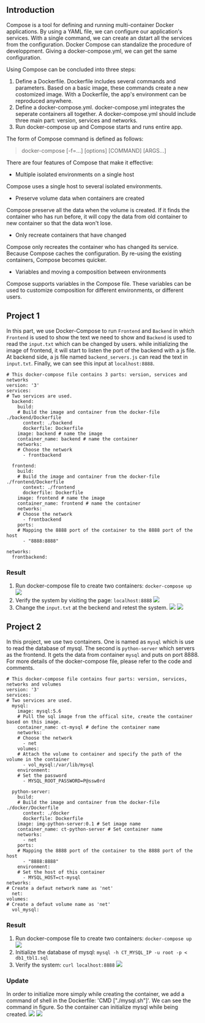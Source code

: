 ## Introduction
Compose is a tool for defining and running multi-container Docker applications. By using a YAML file, we can configure our application's services. With a single command, we can create an dstart all the services from the configuration. Docker Compose can standalize the procedure of developpment. Giving a docker-compose.yml, we can get the same configuration. 

Using Compose can be concluded into three steps:
1. Define a Dockerfile. Dockerfile includes several commands and parameters. Based on a basic image, these commands create a new costomized image. With a Dockerfile, the app's environment can be reproduced anywhere.
2. Define a docker-compose.yml. docker-compose.yml integrates the seperate containers all together. A docker-compose.yml should include three main part: version, services and networks.
3. Run docker-compose up and Compose starts and runs entire app.


The form of Compose command is defined as follows:
> docker-compose [-f=<arg>...] [options] [COMMAND] [ARGS...]
    
There are four features of Compose that make it effective:
* Multiple isolated environments on a single host

Compose uses a single host to several isolated environments.

* Preserve volume data when containers are created

Compose preserve all the data when the volume is created. If it finds the container who has run before, it will copy the data from old container to new container so that the data won't lose.

* Only recreate containers that have changed

Compose only recreates the container who has changed its service. Because Compose caches the configuration. By re-using the existing containers, Compose becomes quicker.

* Variables and moving a composition between environments

Compose supports variables in the Compose file. These variables can be used to customize composition for different environments, or different users.


## Project 1
In this part, we use Docker-Compose to run `Frontend` and `Backend` in which `Frontend` is used to show the text we need to show and `Backend` is used to read the `input.txt` which can be changed by users. while initializing the image of frontend, it will start to listen the port of the backend with a js file. At backend side, a js file named `backend_servers.js` can read the text in `input.txt`. Finally, we can see this input at `localhost:8888`.
```
# This docker-compose file contains 3 parts: version, services and networks
version: '3'
services:
# Two services are used.  
  backend:
    build:
    # Build the image and container from the docker-file ./backend/Dockerfile
      context: ./backend
      dockerfile: Dockerfile
    image: backend # name the image
    container_name: backend # name the container
    networks:
    # Choose the network
      - frontbackend

  frontend:
    build:
    # Build the image and container from the docker-file ./frontend/Dockerfile
      context: ./frontend
      dockerfile: Dockerfile
    image: frontend # name the image
    container_name: frontend # name the container
    networks:
    # Choose the network
      - frontbackend
    ports:
    # Mapping the 8888 port of the container to the 8888 port of the host
      - "8888:8888"

networks:
  frontbackend:
```
### Result
1. Run docker-compose file to create two containers: `docker-compose up`
![](fb-1.png)
2. Verify the system by visiting the page: `localhost:8888`
![](fb-2.png)
3. Change the `input.txt` at the beckend and retest the system.
![](fb-3.png)
![](fb-4.png)

## Project 2

In this project, we use two containers. One is named as `mysql` which is use to read the database of mysql. The second is `python-server` which servers as the frontend. It gets the data from container `mysql` and puts on port 8888. For more details of the docker-compose file, please refer to the code and comments.

```
# This docker-compose file contains four parts: version, services, networks and volumes
version: '3'
services:
# Two services are used.  
  mysql:
    image: mysql:5.6 
	# Pull the sql image from the offical site, create the container based on this image.
    container_name: ct-mysql # define the container name
    networks:
	# Choose the network
      - net 
    volumes:
	# Attach the volume to container and specify the path of the volume in the container
      - vol_mysql:/var/lib/mysql
    environment:
	# Set the password
      - MYSQL_ROOT_PASSWORD=P@ssw0rd

  python-server:
    build: 
	# Build the image and container from the docker-file ./docker/Dockerfile
      context: ./docker
      dockerfile: Dockerfile
    image: img-python-server:0.1 # Set image name
    container_name: ct-python-server # Set container name
    networks:
      - net
    ports:
	# Mapping the 8888 port of the container to the 8888 port of the host
      - "8888:8888"
    environment:
	# Set the host of this container
      - MYSQL_HOST=ct-mysql
networks:
# Create a defaut network name as 'net'
  net:
volumes:
# Create a defaut volume name as 'net'
  vol_mysql:
```

### Result
1. Run docker-compose file to create two containers: `docker-compose up`
![](12.jpg)
2. Initialize the database of mysql: `mysql -h CT_MYSQL_IP -u root -p < db1_tbl1.sql`
3. Verify the system: `curl localhost:8888`
![](11.png)

### Update
In order to initialize more simply while creating the container, we add a command of shell in the Dockerfile: 'CMD ["./mysql.sh"]'. We can see the command in figure. So the container can initialize mysql while being created.
![](13.jpg)
![](14.jpg)

